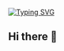 [![Typing SVG](https://readme-typing-svg.herokuapp.com?font=Fira+Code&pause=1000&color=FF00FF&width=435&lines=𝕙𝕚𝕘𝕙+𝕥𝕖𝕔𝕙,+𝕝𝕠𝕨+𝕝𝕚𝕗𝕖)](https://github.com/richard0x42)


## Hi there 👋

<!--
**richard0x42/richard0x42** is a ✨ _special_ ✨ repository because its `README.md` (this file) appears on your GitHub profile.

Here are some ideas to get you started:

- 🔭 I’m currently working on ...
- 🌱 I’m currently learning ...
- 👯 I’m looking to collaborate on ...
- 🤔 I’m looking for help with ...
- 💬 Ask me about ...
- 📫 How to reach me: ...
- 😄 Pronouns: ...
- ⚡ Fun fact: ...
-->
